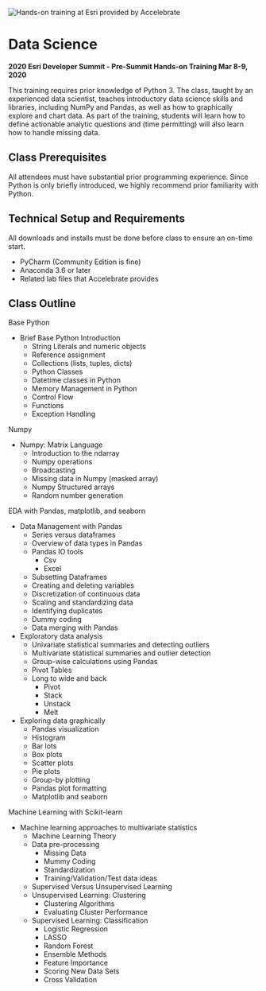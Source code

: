 ![Hands-on training at Esri provided by Accelebrate](https://deivu67oka01d.cloudfront.net/esri/esri_accelebrate4.jpg)

# Data Science
**2020 Esri Developer Summit - Pre-Summit Hands-on Training Mar 8-9, 2020**

This training requires prior knowledge of Python 3.  The class, taught by an experienced data scientist, teaches introductory data science skills and libraries, including NumPy and Pandas, as well as how to graphically explore and chart data.  As part of the training, students will learn how to define actionable analytic questions and (time permitting) will also learn how to handle missing data.

## Class Prerequisites

All attendees must have substantial prior programming experience. Since Python is only briefly introduced, we highly recommend prior familiarity with Python.

## Technical Setup and Requirements

All downloads and installs must be done before class to ensure an on-time start.

- PyCharm (Community Edition is fine)
- Anaconda 3.6 or later
- Related lab files that Accelebrate provides

## Class Outline
Base Python
- Brief Base Python Introduction
  - String Literals and numeric objects
  - Reference assignment
  - Collections (lists, tuples, dicts)
  - Python Classes
  - Datetime classes in Python
  - Memory Management in Python 
  - Control Flow
  - Functions
  - Exception Handling

Numpy
- Numpy: Matrix Language
  - Introduction to the ndarray
  - Numpy operations
  - Broadcasting
  - Missing data in Numpy (masked array)
  - Numpy Structured arrays
  - Random number generation 

EDA with Pandas, matplotlib, and seaborn
- Data Management with Pandas
  - Series versus dataframes
  - Overview of data types in Pandas
  - Pandas IO tools
     - Csv
     - Excel
  - Subsetting Dataframes
  - Creating and deleting variables
  - Discretization of continuous data
  - Scaling and standardizing data
  - Identifying duplicates
  - Dummy coding
  - Data merging with Pandas
- Exploratory data analysis
  - Univariate statistical summaries and detecting outliers
  - Multivariate statistical summaries and outlier detection
  - Group-wise calculations using Pandas
  - Pivot Tables
  - Long to wide and back
     - Pivot
     - Stack
     - Unstack
     - Melt
- Exploring data graphically
  - Pandas visualization
  - Histogram
  - Bar lots
  - Box plots
  - Scatter plots
  - Pie plots
  - Group-by plotting
  - Pandas plot formatting
  - Matplotlib and seaborn

Machine Learning with Scikit-learn
- Machine learning approaches to multivariate statistics
  - Machine Learning Theory
  - Data pre-processing
     - Missing Data
     - Mummy Coding
     - Standardization
     - Training/Validation/Test data ideas
  - Supervised Versus Unsupervised Learning
  - Unsupervised Learning: Clustering
     - Clustering Algorithms
     - Evaluating Cluster Performance
  - Supervised Learning: Classification
     - Logistic Regression
     - LASSO
     - Random Forest
     - Ensemble Methods
     - Feature Importance
     - Scoring New Data Sets
     - Cross Validation

